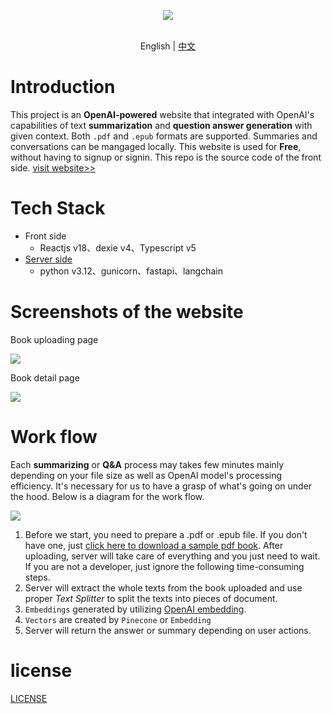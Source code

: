 <p align="center">
    <img src="https://hukepublicbucket.oss-cn-hangzhou.aliyuncs.com/readerguru/readerguru-logo-en.png" />
</p>
<p align="center">
    <br> English | <a href="README-CN.md">中文</a>
</p>

# Introduction
This project is an **OpenAI-powered** website that integrated with OpenAI's capabilities of text **summarization** and **question answer generation** with given context. Both `.pdf` and `.epub` formats are supported. Summaries and conversations can be mangaged locally. This website is used for **Free**, without having to signup or signin. This repo is the source code of the front side. [visit website>>](http://reader.guru/introduction)
# Tech Stack
- Front side
    - Reactjs v18、dexie v4、Typescript v5
- [Server side](https://github.com/hu-ke/reader-guru-be/)
    - python v3.12、gunicorn、fastapi、langchain
# Screenshots of the website
Book uploading page

![](https://hukepublicbucket.oss-cn-hangzhou.aliyuncs.com/readerguru/readerguru-uploadpage-en.png)

Book detail page

![](https://hukepublicbucket.oss-cn-hangzhou.aliyuncs.com/readerguru/readerguru-detailpage-en.png)
# Work flow
Each **summarizing** or **Q&A** process may takes few minutes mainly depending on your file size as well as OpenAI model's processing efficiency. It's necessary for us to have a grasp of what's going on under the hood. Below is a diagram for the work flow.

![](https://hukepublicbucket.oss-cn-hangzhou.aliyuncs.com/readerguru/readerguru-flow.png)

1. Before we start, you need to prepare a .pdf or .epub file. If you don't have one, just [click here to download a sample pdf book](https://hukepublicbucket.oss-cn-hangzhou.aliyuncs.com/readerguru/IntoThinAirBook.pdf). After uploading, server will take care of everything and you just need to wait. If you are not a developer, just ignore the following time-consuming steps.
2. Server will extract the whole texts from the book uploaded and use proper *Text Splitter* to split the texts into pieces of document.
3. `Embeddings` generated by utilizing [OpenAI embedding](https://platform.openai.com/docs/guides/embeddings).
4. `Vectors` are created by `Pinecone` or `Embedding`
5. Server will return the answer or summary depending on user actions.

# license

[LICENSE](./LICENSE)